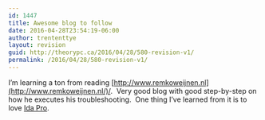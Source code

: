 ```yaml
---
id: 1447
title: Awesome blog to follow
date: 2016-04-28T23:54:19-06:00
author: trententtye
layout: revision
guid: http://theorypc.ca/2016/04/28/580-revision-v1/
permalink: /2016/04/28/580-revision-v1/
---
```

I&#8217;m learning a ton from reading [http://www.remkoweijnen.nl](http://www.remkoweijnen.nl/)/. &nbsp;Very good blog with good step-by-step on how he executes his troubleshooting. &nbsp;One thing I&#8217;ve learned from it is to love [Ida Pro](https://www.hex-rays.com/products/ida/index.shtml).

<!-- AddThis Advanced Settings generic via filter on the_content -->

<!-- AddThis Share Buttons generic via filter on the_content -->